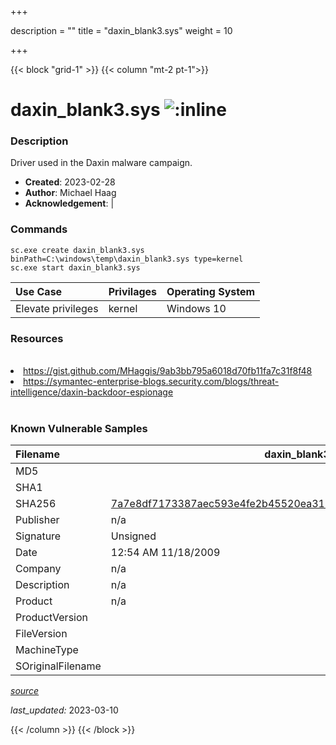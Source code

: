 +++

description = ""
title = "daxin_blank3.sys"
weight = 10

+++


{{< block "grid-1" >}}
{{< column "mt-2 pt-1">}}


# daxin_blank3.sys ![:inline](/images/twitter_verified.png) 


### Description

Driver used in the Daxin malware campaign.

- **Created**: 2023-02-28
- **Author**: Michael Haag
- **Acknowledgement**:  | [](https://twitter.com/)

### Commands

```
sc.exe create daxin_blank3.sys binPath=C:\windows\temp\daxin_blank3.sys type=kernel
sc.exe start daxin_blank3.sys
```

| Use Case | Privilages | Operating System | 
|:---- | ---- | ---- |
| Elevate privileges | kernel | Windows 10 |

### Resources
<br>
<li><a href="https://gist.github.com/MHaggis/9ab3bb795a6018d70fb11fa7c31f8f48">https://gist.github.com/MHaggis/9ab3bb795a6018d70fb11fa7c31f8f48</a></li>
<li><a href="https://symantec-enterprise-blogs.security.com/blogs/threat-intelligence/daxin-backdoor-espionage">https://symantec-enterprise-blogs.security.com/blogs/threat-intelligence/daxin-backdoor-espionage</a></li>
<br>

### Known Vulnerable Samples

| Filename | daxin_blank3.sys |
|:---- | ---- | 
| MD5 | <a href="https://www.virustotal.com/gui/file/"></a> |
| SHA1 | <a href="https://www.virustotal.com/gui/file/"></a> |
| SHA256 | <a href="https://www.virustotal.com/gui/file/7a7e8df7173387aec593e4fe2b45520ea3156c5f810d2bb1b2784efd1c922376">7a7e8df7173387aec593e4fe2b45520ea3156c5f810d2bb1b2784efd1c922376</a> |
| Publisher | n/a |
| Signature | Unsigned |
| Date | 12:54 AM 11/18/2009 |
| Company | n/a |
| Description | n/a |
| Product | n/a |
| ProductVersion |  |
| FileVersion |  |
| MachineType |  |
| SOriginalFilename |  |



[*source*](https://github.com/magicsword-io/LOLDrivers/tree/main/yaml/daxin_blank3.sys.yml)

*last_updated:* 2023-03-10








{{< /column >}}
{{< /block >}}
